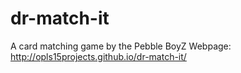 # dr-match-it
A card matching game by the Pebble BoyZ
Webpage: http://opls15projects.github.io/dr-match-it/
